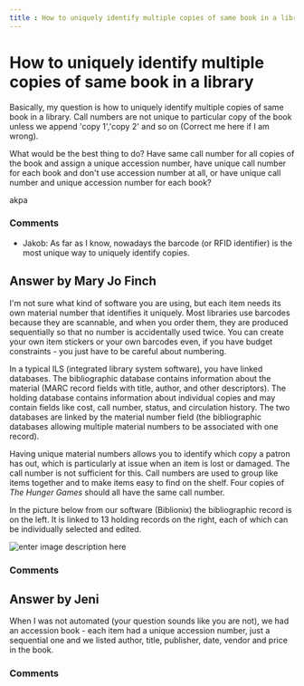 ```yaml
---
title : How to uniquely identify multiple copies of same book in a library
---
```

How to uniquely identify multiple copies of same book in a library
=====================
Basically, my question is how to uniquely identify multiple copies of
same book in a library. Call numbers are not unique to particular copy
of the book unless we append 'copy 1','copy 2' and so on (Correct me
here if I am wrong).

What would be the best thing to do? Have same call number for all copies
of the book and assign a unique accession number, have unique call
number for each book and don't use accession number at all, or have
unique call number and unique accession number for each book?

akpa

### Comments ###
* Jakob: As far as I know, nowadays the barcode (or RFID identifier) is the most
unique way to uniquely identify copies.


Answer by Mary Jo Finch
----------------
I'm not sure what kind of software you are using, but each item needs
its own material number that identifies it uniquely. Most libraries use
barcodes because they are scannable, and when you order them, they are
produced sequentially so that no number is accidentally used twice. You
can create your own item stickers or your own barcodes even, if you have
budget constraints - you just have to be careful about numbering.

In a typical ILS (integrated library system software), you have linked
databases. The bibliographic database contains information about the
material (MARC record fields with title, author, and other descriptors).
The holding database contains information about individual copies and
may contain fields like cost, call number, status, and circulation
history. The two databases are linked by the material number field (the
bibliographic databases allowing multiple material numbers to be
associated with one record).

Having unique material numbers allows you to identify which copy a
patron has out, which is particularly at issue when an item is lost or
damaged. The call number is not sufficient for this. Call numbers are
used to group like items together and to make items easy to find on the
shelf. Four copies of *The Hunger Games* should all have the same call
number.

In the picture below from our software (Biblionix) the bibliographic
record is on the left. It is linked to 13 holding records on the right,
each of which can be individually selected and edited.

![enter image description here](http://i.stack.imgur.com/QdZjf.png)

### Comments ###

Answer by Jeni
----------------
When I was not automated (your question sounds like you are not), we had
an accession book - each item had a unique accession number, just a
sequential one and we listed author, title, publisher, date, vendor and
price in the book.

### Comments ###

